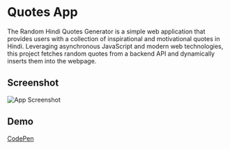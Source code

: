
# Quotes App 

The Random Hindi Quotes Generator is a simple web application that provides users with a collection of inspirational and motivational quotes in Hindi. Leveraging asynchronous JavaScript and modern web technologies, this project fetches random quotes from a backend API and dynamically inserts them into the webpage.


## Screenshot

![App Screenshot](https://i.ibb.co/1GvF7Zn/Screenshot-2024-03-25-104446.png)





## Demo

[CodePen](https://codepen.io/vebpath/full/ZEZKjxG)

